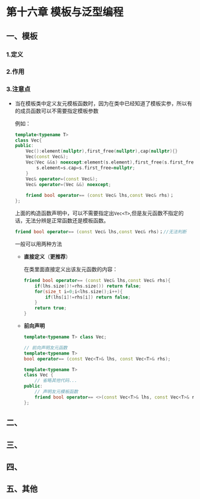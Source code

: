 # 第十六章 模板与泛型编程

## 一、模板

### 1.定义

### 2.作用

### 3.注意点

* 当在模板类中定义友元模板函数时，因为在类中已经知道了模板实参，所以有的成员函数可以不需要指定模板参数

  例如：

  ```cpp
  template<typename T> 
  class Vec{
  public:
      Vec():element(nullptr),first_free(nullptr),cap(nullptr){}
      Vec(const Vec&);
      Vec(Vec &&s) noexcept:element(s.element),first_free(s.first_free),cap(s.cap){
          s.element=s.cap=s.first_free=nullptr;
      }
      Vec& operator=(const Vec&);
      Vec& operator=(Vec &&) noexcept;
      
      friend bool operator== (const Vec& lhs,const Vec& rhs)；
  };
  ```

  上面的构造函数声明中，可以不需要指定出`Vec<T>`,但是友元函数不指定的话，无法分辨是正常函数还是模板函数。

  ```cpp
  friend bool operator== (const Vec& lhs,const Vec& rhs)；//无法判断
  ```

  一般可以用两种方法

  * **直接定义**（**更推荐**）

    在类里面直接定义出该友元函数的内容：

    ```cpp
    friend bool operator== (const Vec& lhs,const Vec& rhs){
        if(lhs.size()!=rhs.size()) return false;
        for(size_t i=0;i<lhs.size();i++){
            if(lhs[i]!=rhs[i]) return false;
        }
        return true;
    }
    ```

  * **前向声明**

    ```cpp
    template<typename T> class Vec;
    
    // 前向声明友元函数
    template<typename T>
    bool operator== (const Vec<T>& lhs, const Vec<T>& rhs);
    
    template<typename T>
    class Vec {
        // 省略其他代码...
    public:
        // 声明友元模板函数
        friend bool operator== <>(const Vec<T>& lhs, const Vec<T>& rhs);
    };
    ```

    

## 二、

## 三、

## 四、

## 五、其他